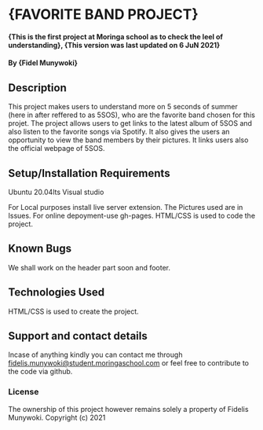 # {FAVORITE BAND PROJECT}
#### {This is the first project at Moringa school as to check the leel of understanding}, {This version was last updated on 6 JuN 2021}
#### By **{Fidel Munywoki}**
## Description
This project makes users to understand more on 5 seconds of summer (here in after reffered to as 5SOS), who are the favorite band chosen for this projet. The project
allows users to get links to the latest album of 5SOS and also listen to the favorite songs via Spotify. It also gives the users an opportunity to view the band members by their pictures. It links users also the official webpage of 5SOS.
## Setup/Installation Requirements
Ubuntu 20.04lts
Visual studio

For Local purposes install live server  extension.
The Pictures used are in Issues.
For online depoyment-use gh-pages.
HTML/CSS is used to code the project.

## Known Bugs
We shall work on the header part soon and footer.

## Technologies Used
HTML/CSS is used to  create the project.

## Support and contact details
Incase of anything kindly you can contact me through fidelis.munywoki@student.moringaschool.com or feel free to contribute to the code via github.

### License
The ownership of this project however remains solely a property of Fidelis Munywoki.
Copyright (c) 2021

